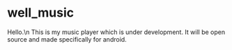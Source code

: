 # well_music
Hello.\n
This is my music player which is under development.
It will be open source and made specifically for android. 
